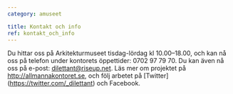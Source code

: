 ```yaml
---
category: amuseet

title: Kontakt och info
ref: kontakt_och_info
---
```


Du hittar oss på Arkitekturmuseet tisdag-lördag kl 10.00–18.00, och kan nå oss på telefon under kontorets öppettider: 0702 97 79 70. Du kan även nå oss på e-post: <dilettant@riseup.net>. Läs mer om projektet på <http://allmannakontoret.se>, och följ arbetet på [Twitter] (https://twitter.com/_dilettant) och Facebook.
